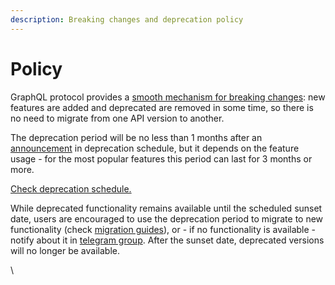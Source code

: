 ```yaml
---
description: Breaking changes and deprecation policy
---
```


# Policy

GraphQL protocol provides a [smooth mechanism for breaking changes](https://graphql.org/learn/best-practices/#versioning): new features are added and deprecated are removed in some time, so there is no need to migrate from one API version to another.

The deprecation period will be no less than 1 months after an [announcement](deprecation-schedule.md) in deprecation schedule, but it depends on the feature usage - for the most popular features this period can last for 3 months or more.

[Check deprecation schedule.](deprecation-schedule.md)

While deprecated functionality remains available until the scheduled sunset date, users are encouraged to use the deprecation period to migrate to new functionality (check [migration guides](migration-guides/)), or - if no functionality is available - notify about it in [telegram group](https://t.me/ever\_sdk). After the sunset date, deprecated versions will no longer be available.



\
